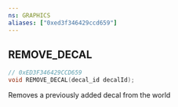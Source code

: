 ```yaml
---
ns: GRAPHICS
aliases: ["0xed3f346429ccd659"]
---
```

## REMOVE_DECAL

```c
// 0xED3F346429CCD659
void REMOVE_DECAL(decal_id decalId);
```

Removes a previously added decal from the world

